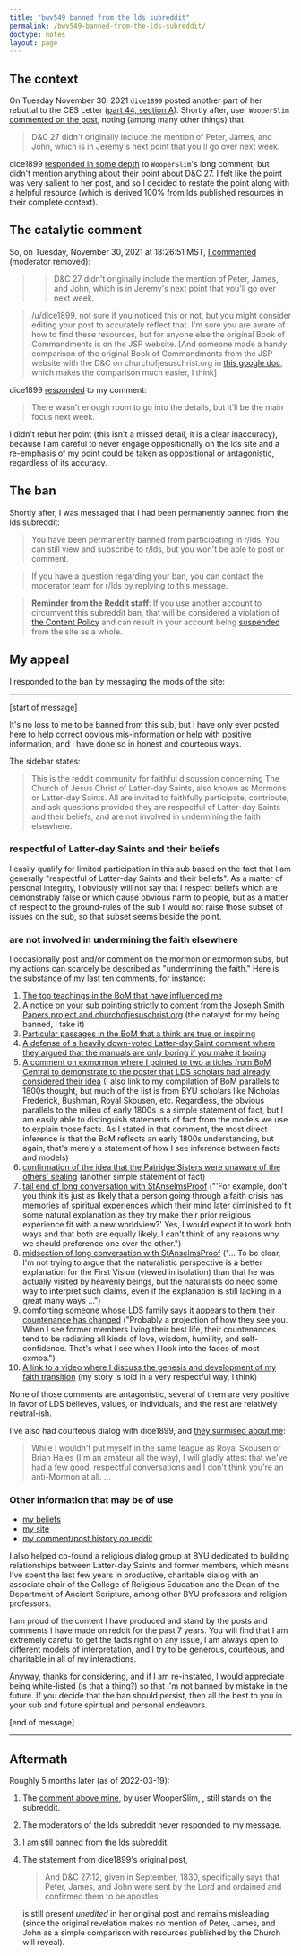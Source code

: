 ```yaml
---
title: "bwv549 banned from the lds subreddit"
permalink: /bwv549-banned-from-the-lds-subreddit/
doctype: notes
layout: page
---
```


## The context

On Tuesday November 30, 2021 `dice1899` posted another part of her rebuttal to the CES Letter ([part 44, section
A](https://www.reddit.com/r/lds/comments/r5i0sz/part_44_ces_letter_priesthood_restoration/)). Shortly after, user `WooperSlim` [commented on the post](https://www.reddit.com/r/lds/comments/r5i0sz/part_44_ces_letter_priesthood_restoration/hmpw1wj/), noting (among many other things) that

> D&C 27 didn't originally include the mention of Peter, James, and John, which is in Jeremy's next point that you'll go over next week.

dice1899 [responded in some depth](https://www.reddit.com/r/lds/comments/r5i0sz/part_44_ces_letter_priesthood_restoration/hmqjsm0/) to `WooperSlim`'s long comment, but didn't mention anything about their point about D&C 27. I felt like the point was very salient to her post, and so I decided to restate the point along with a helpful resource (which is derived 100% from lds published resources in their complete context).

## The catalytic comment

So, on Tuesday, November 30, 2021 at 18:26:51 MST, [I commented](https://www.reddit.com/r/lds/comments/r5i0sz/part_44_ces_letter_priesthood_restoration/hmqmact/) (moderator removed):

> > D&C 27 didn't originally include the mention of Peter, James, and John, which is in Jeremy's next point that you'll go over next week.

> /u/dice1899, not sure if you noticed this or not, but you might consider editing your post to accurately reflect that.  I'm sure you are aware of how to find these resources, but for anyone else the original Book of Commandments is on the JSP website. [And someone made a handy comparison of the original Book of Commandments from the JSP website with the D&C on churchofjesuschrist.org in [this google doc](https://drive.google.com/file/d/0B6ItuDdVWOO8X2JqTlVCb3E5dTg/view?usp=sharing&resourcekey=0-6un_DQSZ88XGBbXzxMBCmw), which makes the comparison much easier, I think]

dice1899 [responded](https://www.reddit.com/r/lds/comments/r5i0sz/part_44_ces_letter_priesthood_restoration/hmqo22w/) to my comment:

> There wasn’t enough room to go into the details, but it’ll be the main focus next week.

I didn't rebut her point (this isn't a missed detail, it is a clear inaccuracy), because I am careful to never engage oppositionally on the lds site and a re-emphasis of my point could be taken as oppositional or antagonistic, regardless of its accuracy.

## The ban

Shortly after, I was messaged that I had been permanently banned from the lds subreddit:

> You have been permanently banned from participating in r/lds. You can still view and subscribe to r/lds, but you won't be able to post or comment.

> If you have a question regarding your ban, you can contact the moderator team for r/lds by replying to this message.

> **Reminder from the Reddit staff**: If you use another account to circumvent this subreddit ban, that will be considered a violation of [the Content Policy](https://reddit.com/help/contentpolicy#section_prohibited_behavior) and can result in your account being [suspended](https://www.reddithelp.com/en/categories/reddit-101/rules-reporting/account-and-community-restrictions/suspensions) from the site as a whole.

## My appeal

I responded to the ban by messaging the mods of the site:

---

[start of message]

It's no loss to me to be banned from this sub, but I have only ever posted here to help correct obvious mis-information or help with positive information, and I have done so in honest and courteous ways.

The sidebar states:

> This is the reddit community for faithful discussion concerning The Church of Jesus Christ of Latter-day Saints, also known as Mormons or Latter-day Saints. All are invited to faithfully participate, contribute, and ask questions provided they are respectful of Latter-day Saints and their beliefs, and are not involved in undermining the faith elsewhere.

### respectful of Latter-day Saints and their beliefs

I easily qualify for limited participation in this sub based on the fact that I am generally "respectful of Latter-day Saints and their beliefs".  As a matter of personal integrity, I obviously will not say that I respect beliefs which are demonstrably false or which cause obvious harm to people, but as a matter of respect to the ground-rules of the sub I would not raise those subset of issues on the sub, so that subset seems beside the point.

### are not involved in undermining the faith elsewhere

I occasionally post and/or comment on the mormon or exmormon subs, but my actions can scarcely be described as "undermining the faith."  Here is the substance of my last ten comments, for instance:

1. [The top teachings in the BoM that have influenced me](https://www.reddit.com/r/mormon/comments/r63zlp/what_does_the_book_of_mormon_actually_teach/hmqvawf/)
1. [A notice on your sub pointing strictly to content from the Joseph Smith Papers project and churchofjesuschrist.org](https://www.reddit.com/r/lds/comments/r5i0sz/part_44_ces_letter_priesthood_restoration/hmqmact/) (the catalyst for my being banned, I take it)
1. [Particular passages in the BoM that a think are true or inspiring](https://www.reddit.com/r/mormon/comments/r5u74m/what_passage_have_you_read_in_the_book_of_mormon/hmpuhr8/)
1. [A defense of a heavily down-voted Latter-day Saint comment where they argued that the manuals are only boring if you make it boring](https://www.reddit.com/r/mormon/comments/r33wht/the_church_has_a_culture_of_mediocrity/hmprmw0/)
1. [A comment on exmormon where I pointed to two articles from BoM Central to demonstrate to the poster that LDS scholars had already considered their idea](https://www.reddit.com/r/exmormon/comments/r5qy13/any_former_bible_scholars_out_there_who_can_tell/hmomv9o/) (I also link to my compilation of BoM parallels to 1800s thought, but much of the list is from BYU scholars like Nicholas Frederick, Bushman, Royal Skousen, etc. Regardless, the obvious parallels to the milieu of early 1800s is a simple statement of fact, but I am easily able to distinguish statements of fact from the models we use to explain those facts.  As I stated in that comment, the most direct inference is that the BoM reflects an early 1800s understanding, but again, that's merely a statement of how I see inference between facts and models)
1. [confirmation of the idea that the Patridge Sisters were unaware of the others' sealing](https://www.reddit.com/r/mormon/comments/r3j253/evidences_of_past_actions_of_the_church_which_i/hmf8w6b/?context=10000) (another simple statement of fact)
1. [tail end of long conversation with StAnselmsProof](https://www.reddit.com/r/mormon/comments/qxirmy/memory_epistemology_rational_belief/hmdldi3/) ("'For example, don’t you think it’s just as likely that a person going through a faith crisis has memories of spiritual experiences which their mind later diminished to fit some natural explanation as they try make their prior religious experience fit with a new worldview?' Yes, I would expect it to work both ways and that both are equally likely. I can't think of any reasons why we should preference one over the other.")
1. [midsection of  long conversation with StAnselmsProof](https://www.reddit.com/r/mormon/comments/qxirmy/memory_epistemology_rational_belief/hmd1gg4/) ("... To be clear, I'm not trying to argue that the naturalistic perspective is a better explanation for the First Vision (viewed in isolation) than that he was actually visited by heavenly beings, but the naturalists do need some way to interpret such claims, even if the explanation is still lacking in a great many ways ...")
1. [comforting someone whose LDS family says it appears to them their countenance has changed](https://www.reddit.com/r/exmormon/comments/r3rnv1/my_countenance_has_changed_apparently/hmchgw6/) ("Probably a projection of how they see you. When I see former members living their best life, their countenances tend to be radiating all kinds of love, wisdom, humility, and self-confidence. That's what I see when I look into the faces of most exmos.")
1. [A link to a video where I discuss the genesis and development of my faith transition](https://www.reddit.com/r/mormon/comments/r39c3g/faith_crisis_curiosity/hmcgvzr/) (my story is told in a very respectful way, I think)

None of those comments are antagonistic, several of them are very positive in favor of LDS believes, values, or individuals, and the rest are relatively neutral-ish.

I've also had courteous dialog with dice1899, and [they surmised about me](https://www.reddit.com/r/TheMotte/comments/oiun0l/a_bayesian_analysis_of_the_provenance_of_the_book/h53wwg8/?context=3):

> While I wouldn't put myself in the same league as Royal Skousen or Brian Hales (I'm an amateur all the way), I will gladly attest that we've had a few good, respectful conversations and I don't think you're an anti-Mormon at all. ...

### Other information that may be of use

* [my beliefs](https://faenrandir.github.io/a_careful_examination/summary-of-my-beliefs/)
* [my site](https://faenrandir.github.io/a_careful_examination/)
* [my comment/post history on reddit](https://www.reddit.com/user/bwv549/)

I also helped co-found a religious dialog group at BYU dedicated to building relationships between Latter-day Saints and former members, which means I've spent the last few years in productive, charitable dialog with an associate chair of the College of Religious Education and the Dean of the Department of Ancient Scripture, among other BYU professors and religion professors.

I am proud of the content I have produced and stand by the posts and comments I have made on reddit for the past 7 years.  You will find that I am extremely careful to get the facts right on any issue, I am always open to different models of interpretation, and I try to be generous, courteous, and charitable in all of my interactions.

Anyway, thanks for considering, and if I am re-instated, I would appreciate being white-listed (is that a thing?) so that I'm not banned by mistake in the future.  If you decide that the ban should persist, then all the best to you in your sub and future spiritual and personal endeavors.

[end of message]

---

## Aftermath

Roughly 5 months later (as of 2022-03-19):

1. The [comment above mine](https://www.reddit.com/r/lds/comments/r5i0sz/part_44_ces_letter_priesthood_restoration/hmpw1wj/), by user WooperSlim, , still stands on the subreddit.
2. The moderators of the lds subreddit never responded to my message.
3. I am still banned from the lds subreddit.
4. The statement from dice1899's original post, 

    > And D&C 27:12, given in September, 1830, specifically says that Peter, James, and John were sent by the Lord and ordained and confirmed them to be apostles

    is still present _unedited_ in her original post and remains misleading (since the original revelation makes no mention of Peter, James, and John as a simple comparison with resources published by the Church will reveal).
